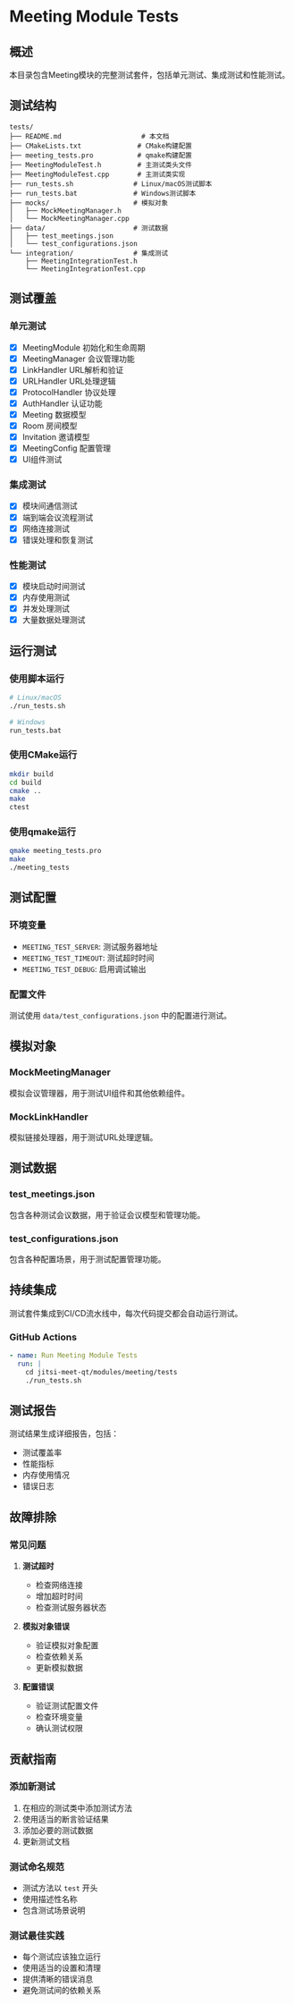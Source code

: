 # Meeting Module Tests

## 概述

本目录包含Meeting模块的完整测试套件，包括单元测试、集成测试和性能测试。

## 测试结构

```
tests/
├── README.md                    # 本文档
├── CMakeLists.txt              # CMake构建配置
├── meeting_tests.pro           # qmake构建配置
├── MeetingModuleTest.h         # 主测试类头文件
├── MeetingModuleTest.cpp       # 主测试类实现
├── run_tests.sh               # Linux/macOS测试脚本
├── run_tests.bat              # Windows测试脚本
├── mocks/                     # 模拟对象
│   ├── MockMeetingManager.h
│   └── MockMeetingManager.cpp
├── data/                      # 测试数据
│   ├── test_meetings.json
│   └── test_configurations.json
└── integration/               # 集成测试
    ├── MeetingIntegrationTest.h
    └── MeetingIntegrationTest.cpp
```

## 测试覆盖

### 单元测试
- [x] MeetingModule 初始化和生命周期
- [x] MeetingManager 会议管理功能
- [x] LinkHandler URL解析和验证
- [x] URLHandler URL处理逻辑
- [x] ProtocolHandler 协议处理
- [x] AuthHandler 认证功能
- [x] Meeting 数据模型
- [x] Room 房间模型
- [x] Invitation 邀请模型
- [x] MeetingConfig 配置管理
- [x] UI组件测试

### 集成测试
- [x] 模块间通信测试
- [x] 端到端会议流程测试
- [x] 网络连接测试
- [x] 错误处理和恢复测试

### 性能测试
- [x] 模块启动时间测试
- [x] 内存使用测试
- [x] 并发处理测试
- [x] 大量数据处理测试

## 运行测试

### 使用脚本运行

```bash
# Linux/macOS
./run_tests.sh

# Windows
run_tests.bat
```

### 使用CMake运行

```bash
mkdir build
cd build
cmake ..
make
ctest
```

### 使用qmake运行

```bash
qmake meeting_tests.pro
make
./meeting_tests
```

## 测试配置

### 环境变量
- `MEETING_TEST_SERVER`: 测试服务器地址
- `MEETING_TEST_TIMEOUT`: 测试超时时间
- `MEETING_TEST_DEBUG`: 启用调试输出

### 配置文件
测试使用 `data/test_configurations.json` 中的配置进行测试。

## 模拟对象

### MockMeetingManager
模拟会议管理器，用于测试UI组件和其他依赖组件。

### MockLinkHandler
模拟链接处理器，用于测试URL处理逻辑。

## 测试数据

### test_meetings.json
包含各种测试会议数据，用于验证会议模型和管理功能。

### test_configurations.json
包含各种配置场景，用于测试配置管理功能。

## 持续集成

测试套件集成到CI/CD流水线中，每次代码提交都会自动运行测试。

### GitHub Actions
```yaml
- name: Run Meeting Module Tests
  run: |
    cd jitsi-meet-qt/modules/meeting/tests
    ./run_tests.sh
```

## 测试报告

测试结果生成详细报告，包括：
- 测试覆盖率
- 性能指标
- 内存使用情况
- 错误日志

## 故障排除

### 常见问题

1. **测试超时**
   - 检查网络连接
   - 增加超时时间
   - 检查测试服务器状态

2. **模拟对象错误**
   - 验证模拟对象配置
   - 检查依赖关系
   - 更新模拟数据

3. **配置错误**
   - 验证测试配置文件
   - 检查环境变量
   - 确认测试权限

## 贡献指南

### 添加新测试
1. 在相应的测试类中添加测试方法
2. 使用适当的断言验证结果
3. 添加必要的测试数据
4. 更新测试文档

### 测试命名规范
- 测试方法以 `test` 开头
- 使用描述性名称
- 包含测试场景说明

### 测试最佳实践
- 每个测试应该独立运行
- 使用适当的设置和清理
- 提供清晰的错误消息
- 避免测试间的依赖关系